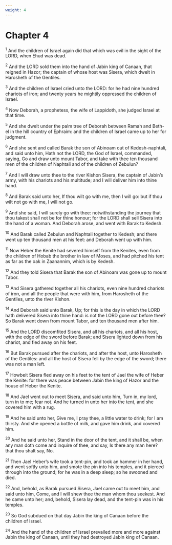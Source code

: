 ```yaml
---
weight: 4
---
```


# Chapter 4

<sup>1</sup> And the children of Israel again did that which was evil in the sight of the LORD, when Ehud was dead. 

<sup>2</sup> And the LORD sold them into the hand of Jabin king of Canaan, that reigned in Hazor; the captain of whose host was Sisera, which dwelt in Harosheth of the Gentiles. 

<sup>3</sup> And the children of Israel cried unto the LORD: for he had nine hundred chariots of iron; and twenty years he mightily oppressed the children of Israel. 

<sup>4</sup> Now Deborah, a prophetess, the wife of Lappidoth, she judged Israel at that time. 

<sup>5</sup> And she dwelt under the palm tree of Deborah between Ramah and Beth-el in the hill country of Ephraim: and the children of Israel came up to her for judgment. 

<sup>6</sup> And she sent and called Barak the son of Abinoam out of Kedesh-naphtali, and said unto him, Hath not the LORD, the God of Israel, commanded, saying, Go and draw unto mount Tabor, and take with thee ten thousand men of the children of Naphtali and of the children of Zebulun? 

<sup>7</sup> And I will draw unto thee to the river Kishon Sisera, the captain of Jabin’s army, with his chariots and his multitude; and I will deliver him into thine hand. 

<sup>8</sup> And Barak said unto her, If thou wilt go with me, then I will go: but if thou wilt not go with me, I will not go. 

<sup>9</sup> And she said, I will surely go with thee: notwithstanding the journey that thou takest shall not be for thine honour; for the LORD shall sell Sisera into the hand of a woman. And Deborah arose, and went with Barak to Kedesh. 

<sup>10</sup> And Barak called Zebulun and Naphtali together to Kedesh; and there went up ten thousand men at his feet: and Deborah went up with him. 

<sup>11</sup> Now Heber the Kenite had severed himself from the Kenites, even from the children of Hobab the brother in law of Moses, and had pitched his tent as far as the oak in Zaanannim, which is by Kedesh. 

<sup>12</sup> And they told Sisera that Barak the son of Abinoam was gone up to mount Tabor. 

<sup>13</sup> And Sisera gathered together all his chariots, even nine hundred chariots of iron, and all the people that were with him, from Harosheth of the Gentiles, unto the river Kishon. 

<sup>14</sup> And Deborah said unto Barak, Up; for this is the day in which the LORD hath delivered Sisera into thine hand: is not the LORD gone out before thee? So Barak went down from mount Tabor, and ten thousand men after him. 

<sup>15</sup> And the LORD discomfited Sisera, and all his chariots, and all his host, with the edge of the sword before Barak; and Sisera lighted down from his chariot, and fled away on his feet. 

<sup>16</sup> But Barak pursued after the chariots, and after the host, unto Harosheth of the Gentiles: and all the host of Sisera fell by the edge of the sword; there was not a man left. 

<sup>17</sup> Howbeit Sisera fled away on his feet to the tent of Jael the wife of Heber the Kenite: for there was peace between Jabin the king of Hazor and the house of Heber the Kenite. 

<sup>18</sup> And Jael went out to meet Sisera, and said unto him, Turn in, my lord, turn in to me; fear not. And he turned in unto her into the tent, and she covered him with a rug. 

<sup>19</sup> And he said unto her, Give me, I pray thee, a little water to drink; for I am thirsty. And she opened a bottle of milk, and gave him drink, and covered him. 

<sup>20</sup> And he said unto her, Stand in the door of the tent, and it shall be, when any man doth come and inquire of thee, and say, Is there any man here? that thou shalt say, No. 

<sup>21</sup> Then Jael Heber’s wife took a tent-pin, and took an hammer in her hand, and went softly unto him, and smote the pin into his temples, and it pierced through into the ground; for he was in a deep sleep; so he swooned and died. 

<sup>22</sup> And, behold, as Barak pursued Sisera, Jael came out to meet him, and said unto him, Come, and I will shew thee the man whom thou seekest. And he came unto her; and, behold, Sisera lay dead, and the tent-pin was in his temples. 

<sup>23</sup> So God subdued on that day Jabin the king of Canaan before the children of Israel. 

<sup>24</sup> And the hand of the children of Israel prevailed more and more against Jabin the king of Canaan, until they had destroyed Jabin king of Canaan. 


